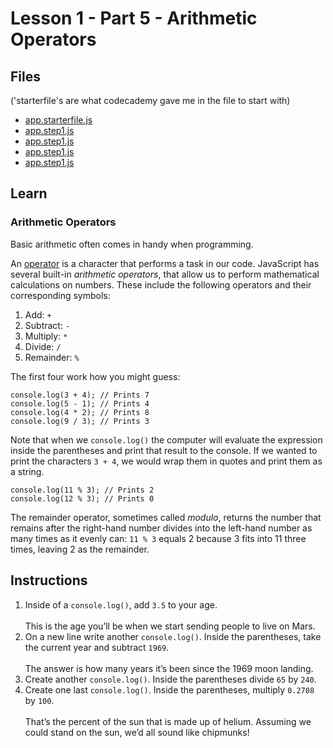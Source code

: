 # Lesson 1 - Part 5 - Arithmetic Operators

## Files
('starterfile's are what codecademy gave me in the file to start with)

- [app.starterfile.js](./app.starterfile.js)
- [app.step1.js](./app.step1.js)
- [app.step1.js](./app.step2.js)
- [app.step1.js](./app.step3.js)
- [app.step1.js](./app.step4.js)

## Learn

### Arithmetic Operators

Basic arithmetic often comes in handy when programming. 

An [operator](https://www.codecademy.com/resources/docs/javascript/operators?page_ref=catalog) is a character that performs a task in our code. JavaScript has several built-in *arithmetic operators*, that allow us to perform mathematical calculations on numbers. These include the following operators and their corresponding symbols:


1. Add: `+`
2. Subtract: `-`
3. Multiply: `*`
4. Divide: `/`
5. Remainder: `%`

The first four work how you might guess: 

```
console.log(3 + 4); // Prints 7
console.log(5 - 1); // Prints 4
console.log(4 * 2); // Prints 8
console.log(9 / 3); // Prints 3

```

Note that when we `console.log()` the computer will evaluate the expression inside the parentheses and print that result to the console. If we wanted to print the characters `3 + 4`, we would wrap them in quotes and print them as a string. 

```
console.log(11 % 3); // Prints 2
console.log(12 % 3); // Prints 0

```

The remainder operator, sometimes called *modulo*, returns the number that remains after the right-hand number divides into the left-hand number as many times as it evenly can: `11 % 3` equals 2 because 3 fits into 11 three times, leaving 2 as the remainder.

## Instructions

1. Inside of a `console.log()`, add `3.5` to your age.<br><br>This is the age you’ll be when we start sending people to live on Mars.
2. On a new line write another `console.log()`. Inside the parentheses, take the current year and subtract `1969`.<br><br>The answer is how many years it’s been since the 1969 moon landing.
3. Create another `console.log()`. Inside the parentheses divide `65` by `240`.
4. Create one last `console.log()`. Inside the parentheses, multiply `0.2708` by `100`.<br><br>That’s the percent of the sun that is made up of helium. Assuming we could stand on the sun, we’d all sound like chipmunks!
